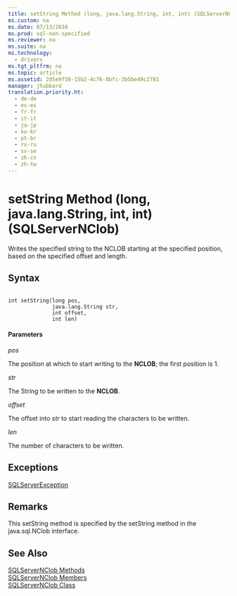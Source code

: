 ```yaml
---
title: setString Method (long, java.lang.String, int, int) (SQLServerNClob)
ms.custom: na
ms.date: 07/13/2016
ms.prod: sql-non-specified
ms.reviewer: na
ms.suite: na
ms.technology: 
  - drivers
ms.tgt_pltfrm: na
ms.topic: article
ms.assetid: 2d5e9f50-15b2-4c76-8bfc-3b5be49c2781
manager: jhubbard
translation.priority.ht: 
  - de-de
  - es-es
  - fr-fr
  - it-it
  - ja-jp
  - ko-kr
  - pt-br
  - ru-ru
  - sv-se
  - zh-cn
  - zh-tw
---
```

# setString Method (long, java.lang.String, int, int) (SQLServerNClob)
  Writes the specified string to the NCLOB starting at the specified position, based on the specified offset and length.  
  
## Syntax  
  
```  
  
int setString(long pos,  
              java.lang.String str,  
              int offset,  
              int len)  
```  
  
#### Parameters  
 *pos*  
  
 The position at which to start writing to the **NCLOB**; the first position is 1.  
  
 *str*  
  
 The String to be written to the **NCLOB**.  
  
 *offset*  
  
 The offset into *str* to start reading the characters to be written.  
  
 *len*  
  
 The number of characters to be written.  
  
## Exceptions  
 [SQLServerException](../content/SQLServerException-Class.md)  
  
## Remarks  
 This setString method is specified by the setString method in the java.sql.NClob interface.  
  
## See Also  
 [SQLServerNClob Methods](../content/SQLServerNClob-Methods.md)   
 [SQLServerNClob Members](../content/SQLServerNClob-Members.md)   
 [SQLServerNClob Class](../content/SQLServerNClob-Class.md)  
  
  